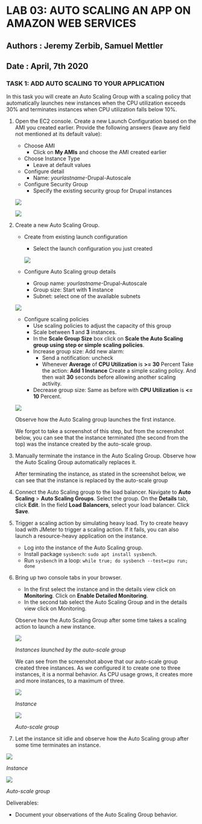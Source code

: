 # LAB 03: AUTO SCALING AN APP ON AMAZON WEB SERVICES

## Authors : Jeremy Zerbib, Samuel Mettler

## Date : April, 7th 2020

### TASK 1: ADD AUTO SCALING TO YOUR APPLICATION

In this task you will create an Auto Scaling Group with a scaling policy that automatically launches new instances when the CPU utilization exceeds 30% and terminates instances when CPU utilization falls below 10%.

1. Open the EC2 console. Create a new Launch Configuration based on the AMI you created earlier. Provide the following answers (leave any field not mentioned at its default value):

   - Choose AMI
     - Click on **My AMIs** and choose the AMI created earlier
   - Choose Instance Type
     - Leave at default values
   - Configure detail
     - Name: *yourlastname*-Drupal-Autoscale
   - Configure Security Group
     - Specify the existing security group for Drupal instances

   ![](./assets/Task1_1.png)

   ![](./assets/Task1_2.png)

2. Create a new Auto Scaling Group.

   - Create from existing launch configuration

     - Select the launch configuration you just created

     ![](./assets/Task1_3.png)

   - Configure Auto Scaling group details

     - Group name: *yourlastname*-Drupal-Autoscale
     - Group size: Start with **1** instance
     - Subnet: select one of the available subnets

   ![](./assets/Task1_4.png)

   - Configure scaling policies
     - Use scaling policies to adjust the capacity of this group
     - Scale between **1** and **3** instances.
     - In the **Scale Group Size** box click on **Scale the Auto Scaling group using step or simple scaling policies**.
     - Increase group size: Add new alarm:
       - Send a notification: uncheck
       - Whenever **Average** of **CPU Utilization** is **>= 30** Percent Take the action: **Add 1 Instance**
         Create a simple scaling policy. And then wait **30** seconds before allowing another scaling activity.
     - Decrease group size: Same as before with **CPU Utilization** is **<= 10** Percent.

   ![](./assets/Task1_5.png)

   Observe how the Auto Scaling group launches the first instance.

   We forgot to take a screenshot of this step, but from the screenshot below, you can see that the instance terminated (the second from the top) was the instance created by the auto-scale group.

3. Manually terminate the instance in the Auto Scaling Group. Observe how the Auto Scaling Group automatically replaces it.

   After terminating the instance, as stated in the screenshot below, we can see that the instance is replaced by the auto-scale group

4. Connect the Auto Scaling group to the load balancer. Navigate to **Auto Scaling** > **Auto Scaling Groups**. Select the group. On the **Details** tab, click **Edit**. In the field **Load Balancers**, select your load balancer. Click **Save**.

5. Trigger a scaling action by simulating heavy load. Try to create heavy load with JMeter to trigger a scaling action. If it fails, you can also launch a resource-heavy application on the instance.

   - Log into the instance of the Auto Scaling group.
   - Install package `sysbench`: `sudo apt install sysbench`.
   - Run `sysbench` in a loop: `while true; do sysbench --test=cpu run; done`

6. Bring up two console tabs in your browser.

   - In the first select the instance and in the details view click on **Monitoring**. Click on **Enable Detailed Monitoring**.
   - In the second tab select the Auto Scaling Group and in the details view click on Monitoring.

   Observe how the Auto Scaling Group after some time takes a scaling action to launch a new instance.

   ![](./assets/Task1_10.png)

   *Instances launched by the auto-scale group*

   We can see from the screenshot above that our auto-scale group created three instances. As we configured it to create one to three instances, it is a normal behavior. As CPU usage grows, it creates more and more instances, to a maximum of three.

   ![](./assets/Task1_6.png)

   *Instance*

   ![](./assets/Task1_7.png)

   *Auto-scale group*

   

7. Let the instance sit idle and observe how the Auto Scaling group after some time terminates an instance.

![](./assets/Task1_9.png)

*Instance*

![](./assets/Task1_8.png)

*Auto-scale group*

Deliverables:

- Document your observations of the Auto Scaling Group behavior.